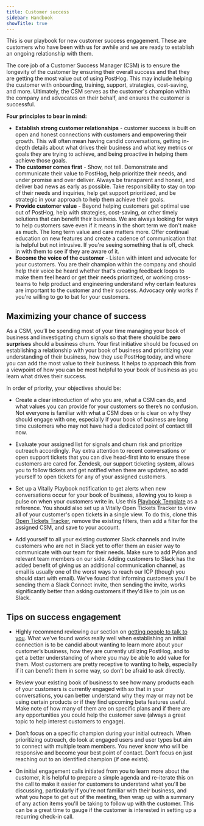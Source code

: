 ```yaml
---
title: Customer success
sidebar: Handbook
showTitle: true
---
```


This is our playbook for new customer success engagement. These are customers who have been with us for awhile and we are ready to establish an ongoing relationship with them.

The core job of a Customer Success Manager (CSM) is to ensure the longevity of the customer by ensuring their overall success and that they are getting the most value out of using PostHog. This may include helping the customer with onboarding, training, support, strategies, cost-saving, and more. Ultimately, the CSM serves as the customer's champion within the company and advocates on their behalf, and ensures the customer is successful. 

**Four principles to bear in mind:**

- **Establish strong customer relationships** - customer success is built on open and honest connections with customers and empowering their growth. This will often mean having candid conversations, getting in-depth details about what drives their business and what key metrics or goals they are trying to achieve, and being proactive in helping them achieve those goals.
- **The customer comes first** - Show, not tell. Demonstrate and communicate their value to PostHog, help prioritize their needs, and under promise and over deliver. Always be transparent and honest, and deliver bad news as early as possible. Take responsibility to stay on top of their needs and inquiries, help get support prioritized, and be strategic in your approach to help them achieve their goals.
- **Provide customer value** - Beyond helping customers get optimal use out of PostHog, help with strategies, cost-saving, or other timely solutions that can benefit their business. We are always looking for ways to help customers save even if it means in the short term we don't make as much. The long term value and care matters more. Offer continual education on new features and create a cadence of communication that is helpful but not intrusive. If you're seeing something that is off, check in with them to see if they are aware of it.
- **Become the voice of the customer** - Listen with intent and advocate for your customers. You are their champion within the company and should help their voice be heard whether that's creating feedback loops to make them feel heard or get their needs prioritized, or working cross-teams to help product and engineering understand why certain features are important to the customer and their success. Advocacy only works if you're willing to go to bat for your customers.

## Maximizing your chance of success

As a CSM, you’ll be spending most of your time managing your book of business and investigating churn signals so that there should be **zero surprises** should a business churn. Your first initiative should be focused on establishing a relationship with your book of business and prioritizing your understanding of their business, how they use PostHog today, and where you can add the most value to their business. It helps to approach this from a viewpoint of how you can be most helpful to your book of business as you learn what drives their success.

In order of priority, your objectives should be:

- Create a clear introduction of who you are, what a CSM can do, and what values you can provide for your customers so there’s no confusion. Not everyone is familiar with what a CSM does or is clear on why they should engage with one, especially if your book of business are long time customers who may not have had a dedicated point of contact till now.

- Evaluate your assigned list for signals and churn risk and prioritize outreach accordingly. Pay extra attention to recent conversations or open support tickets that you can dive head-first into to ensure these customers are cared for. Zendesk, our support ticketing system, allows you to follow tickets and get notified when there are updates, so add yourself to open tickets for any of your assigned customers.

- Set up a Vitally Playbook notification to get alerts when new conversations occur for your book of business, allowing you to keep a pulse on when your customers write in. Use this [Playbook Template](https://posthog.vitally-eu.io/settings/playbooks/f811379c-9b0b-4ff4-98d4-654df4f02d40) as a reference. You should also set up a Vitally Open Tickets Tracker to view all of your customer's open tickets in a single view. To do this, clone this [Open Tickets Tracker](https://posthog.vitally-eu.io/hubs/152ccd4c-c7b2-4508-865b-b08fea5c3dc6/cc9ce419-fa0c-4d78-80e8-25e0760e459d), remove the existing filters, then add a filter for the assigned CSM, and save to your account.

- Add yourself to all your existing customer Slack channels and invite customers who are not in Slack yet to offer them an easier way to communicate with our team for their needs. Make sure to add Pylon and relevant team members on our side. Adding customers to Slack has the added benefit of giving us an additional communication channel, as email is usually one of the worst ways to reach our ICP (though you should start with email). We've found that informing customers you'll be sending them a Slack Connect invite, then sending the invite, works significantly better than asking customers if they'd like to join us on Slack.

## Tips on success engagement

- Highly recommend reviewing our section on [getting people to talk to you](/handbook/growth/sales/expansion-and-retention#1-get-people-to-talk-to-you). What we’ve found works really well when establishing an initial connection is to be candid about wanting to learn more about your customer’s business, how they are currently utilizing PostHog, and to get a better understanding of where you may be able to add value for them. Most customers are pretty receptive to wanting to help, especially if it can benefit them in some way, so don’t be afraid to ask directly.

- Review your existing book of business to see how many products each of your customers is currently engaged with so that in your conversations, you can better understand why they may or may not be using certain products or if they find upcoming beta features useful. Make note of how many of them are on specific plans and if there are any opportunities you could help the customer save (always a great topic to help interest customers to engage).

- Don’t focus on a specific champion during your initial outreach. When prioritizing outreach, do look at engaged users and user types but aim to connect with multiple team members. You never know who will be responsive and become your best point of contact. Don’t focus on just reaching out to an identified champion (if one exists).

- On initial engagement calls initiated from you to learn more about the customer, it is helpful to prepare a simple agenda and re-iterate this on the call to make it easier for customers to understand what you'll be discussing, particularly if you're not familiar with their business, and what you hope to get out of the meeting, then wrap up with a summary of any action items you'll be taking to follow up with the customer. This can be a great time to gauge if the customer is interested in setting up a recurring check-in call.





